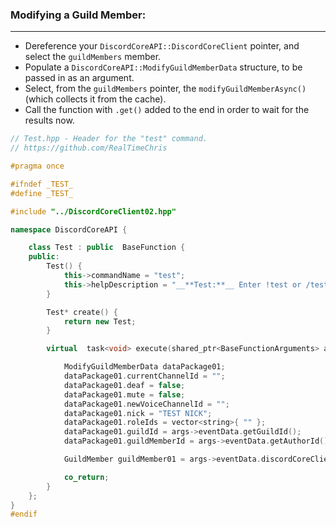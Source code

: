 ### **Modifying a Guild Member:**
---
- Dereference your `DiscordCoreAPI::DiscordCoreClient` pointer, and select the `guildMembers` member.
- Populate a `DiscordCoreAPI::ModifyGuildMemberData` structure, to be passed in as an argument.
- Select, from the `guildMembers` pointer, the `modifyGuildMemberAsync()` (which collects it from the cache).
- Call the function with `.get()` added to the end in order to wait for the results now.

```cpp
// Test.hpp - Header for the "test" command.
// https://github.com/RealTimeChris

#pragma once

#ifndef _TEST_
#define _TEST_

#include "../DiscordCoreClient02.hpp"

namespace DiscordCoreAPI {

	class Test : public  BaseFunction {
	public:
		Test() {
			this->commandName = "test";
			this->helpDescription = "__**Test:**__ Enter !test or /test to run this command!";
		}

		Test* create() {
			return new Test;
		}

		virtual  task<void> execute(shared_ptr<BaseFunctionArguments> args) {

			ModifyGuildMemberData dataPackage01;
			dataPackage01.currentChannelId = "";
			dataPackage01.deaf = false;
			dataPackage01.mute = false;
			dataPackage01.newVoiceChannelId = "";
			dataPackage01.nick = "TEST NICK";
			dataPackage01.roleIds = vector<string>{ "" };
			dataPackage01.guildId = args->eventData.getGuildId();
			dataPackage01.guildMemberId = args->eventData.getAuthorId();

			GuildMember guildMember01 = args->eventData.discordCoreClient->guildMembers->modifyGuildMemberAsync(dataPackage01).get();

			co_return;
		}
	};
}
#endif
```
